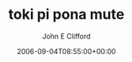 ---
title: 'toki pi pona mute'
posts: 14
hash: 't537'
author: 'John E Clifford'
date: 2006-09-04T08:55:00+00:00
sources:
  - http://forums.tokipona.org/viewtopic.php%3Ft=537.html
---